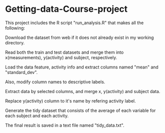 # Getting-data-Course-project

This project includes the R script "run_analysis.R" that makes all the following:

Download the dataset from web if it does not already exist in my working directory.

Read both the train and test datasets and merge them into x(measurements), y(activity) and subject, respectively.

Load the data feature, activity info and extract columns named "mean" and "standard_dev". 

Also, modify column names to descriptive labels.

Extract data by selected columns, and merge x, y(activity) and subject data. 

Replace y(activity) column to it's name by refering activity label.

Generate the tidy dataset that consists of the average of each variable for each subject and each activity. 

The final result is saved in a text file named "tidy_data.txt".

